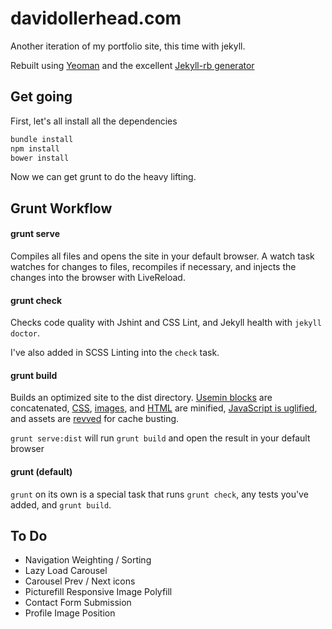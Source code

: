 # davidollerhead.com

Another iteration of my portfolio site, this time with jekyll.

Rebuilt using [Yeoman](http://wwwy.yeoman.io) and the excellent [Jekyll-rb generator](https://github.com/robwierzbowski/generator-jekyllrb)

## Get going

First, let's all install all the dependencies

```bash
bundle install
npm install
bower install
```

Now we can get grunt to do the heavy lifting.

## Grunt Workflow

#### grunt serve

Compiles all files and opens the site in your default browser. A watch task watches for changes to files, recompiles if necessary, and injects the changes into the browser with LiveReload.

#### grunt check

Checks code quality with Jshint and CSS Lint, and Jekyll health with `jekyll doctor`.

I've also added in SCSS Linting into the `check` task.

#### grunt build

Builds an optimized site to the dist directory. [Usemin blocks](https://github.com/yeoman/grunt-usemin#the-useminprepare-task) are concatenated, [CSS](https://github.com/gruntjs/grunt-contrib-cssmin), [images](https://github.com/gruntjs/grunt-contrib-imagemin), and [HTML](https://github.com/gruntjs/grunt-contrib-htmlmin) are minified, [JavaScript is uglified](https://github.com/gruntjs/grunt-contrib-uglify), and assets are [revved](https://github.com/yeoman/grunt-filerev) for cache busting.

`grunt serve:dist` will run `grunt build` and open the result in your default browser


#### grunt (default)

`grunt` on its own is a special task that runs `grunt check`, any tests you've added, and `grunt build`.


## To Do

- Navigation Weighting / Sorting
- Lazy Load Carousel
- Carousel Prev / Next icons
- Picturefill Responsive Image Polyfill
- Contact Form Submission
- Profile Image Position
